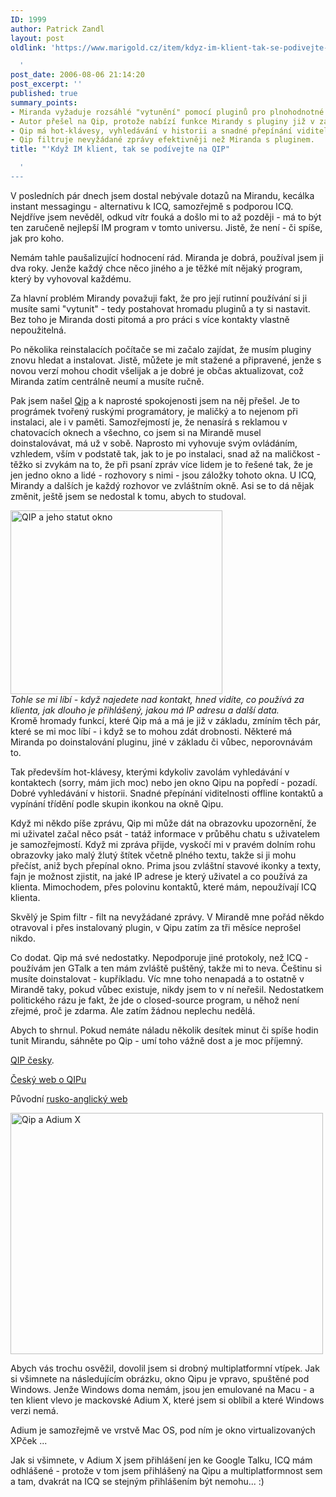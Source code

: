 ```yaml
---
ID: 1999
author: Patrick Zandl
layout: post
oldlink: 'https://www.marigold.cz/item/kdyz-im-klient-tak-se-podivejte-na-qip

  '
post_date: 2006-08-06 21:14:20
post_excerpt: ''
published: true
summary_points:
- Miranda vyžaduje rozsáhlé "vytunění" pomocí pluginů pro plnohodnotné používání.
- Autor přešel na Qip, protože nabízí funkce Mirandy s pluginy již v základu.
- Qip má hot-klávesy, vyhledávání v historii a snadné přepínání viditelnosti kontaktů.
- Qip filtruje nevyžádané zprávy efektivněji než Miranda s pluginem.
title: "'Když IM klient, tak se podívejte na QIP"

  '
---
```


<p>V posledních pár dnech jsem dostal nebývale dotazů na Mirandu, kecálka instant messagingu - alternativu k ICQ, samozřejmě s podporou ICQ. Nejdříve jsem nevěděl, odkud vítr fouká a došlo mi to až později - má to být ten zaručeně nejlepší IM program v tomto universu. Jistě, že není - či spíše, jak pro koho.</p>

<p>Nemám tahle paušalizující hodnocení rád. Miranda je dobrá, používal jsem ji dva roky. Jenže každý chce něco jiného a je těžké mít nějaký program, který by vyhovoval každému. </p>

<p>Za hlavní problém Mirandy považuji fakt, že pro její rutinní používání si ji musíte sami "vytunit" - tedy postahovat hromadu pluginů a ty si nastavit. Bez toho je Miranda dosti pitomá a pro práci s více kontakty vlastně nepoužitelná. </p>

<p>Po několika reinstalacích  počítače se mi začalo zajídat, že musím pluginy znovu hledat a instalovat. Jistě, můžete je mít stažené a připravené, jenže s novou verzí mohou chodit všelijak a je dobré je občas aktualizovat, což Miranda zatím centrálně neumí a musíte ručně. </p>

<p>Pak jsem našel <a href="http://www.qip.ru">Qip</a> a k naprosté spokojenosti jsem na něj přešel. Je to prográmek tvořený ruskými programátory, je maličký a to nejenom při instalaci, ale i v paměti. Samozřejmostí je, že nenasírá s reklamou v chatovacích oknech a všechno, co jsem si na Mirandě musel doinstalovávat, má už v sobě. Naprosto mi vyhovuje svým ovládáním, vzhledem, vším v podstatě tak, jak to je po instalaci, snad až na maličkost - těžko si zvykám na to, že při psaní zpráv více lidem je to řešené tak, že je jen jedno okno a lidé - rozhovory s nimi - jsou záložky tohoto okna. U ICQ, Mirandy a dalších je každý rozhovor ve zvláštním okně. Asi se to dá nějak změnit, ještě jsem se nedostal k tomu, abych to studoval. </p>

<div class="rightbox"><img src="/wp-content/uploads/20060806-qip-statut.png" alt="QIP a jeho statut okno" width="339" height="294" /><br/><em>Tohle se mi líbí - když najedete nad kontakt, hned vidíte, co používá za klienta, jak dlouho je přihlášený, jakou má IP adresu a další data. </em></div>Kromě hromady funkcí, které Qip má a má je již v základu, zmíním těch pár, které se mi moc líbí - i když se to mohou zdát drobnosti. Některé má Miranda po doinstalování pluginu, jiné v základu či vůbec, neporovnávám to. </p>

<p>Tak především hot-klávesy, kterými kdykoliv zavolám vyhledávání v kontaktech (sorry, mám jich moc) nebo jen okno Qipu na popředí - pozadí. Dobré vyhledávání v historii. Snadné přepínání viditelnosti offline kontaktů a vypínání třídění podle skupin ikonkou na okně Qipu. </p>

<p>Když mi někdo píše zprávu, Qip mi může dát na obrazovku upozornění, že mi uživatel začal něco psát - tatáž informace v průběhu chatu s uživatelem je samozřejmostí. Když mi zpráva přijde, vyskočí mi v pravém dolním rohu obrazovky jako malý žlutý štítek včetně plného textu, takže si ji mohu přečíst, aniž bych přepínal okno. Prima jsou zvláštní stavové ikonky a texty, fajn je možnost zjistit, na jaké IP adrese je který uživatel a co používá za klienta. Mimochodem, přes polovinu kontaktů, které mám, nepoužívají ICQ klienta. </p>

<p>Skvělý je Spim filtr - filt na nevyžádané zprávy. V Mirandě mne pořád někdo otravoval i přes instalovaný plugin, v Qipu zatím za tři měsíce neprošel nikdo. </p>

<p>Co dodat. Qip má své nedostatky. Nepodporuje jiné protokoly, než ICQ - používám jen GTalk a ten mám zvláště puštěný, takže mi to neva. Češtinu si musíte doinstalovat - kupříkladu. Víc mne toho nenapadá a to ostatně v Mirandě taky, pokud vůbec existuje, nikdy jsem to v ní neřešil. Nedostatkem politického rázu je fakt, že jde o closed-source program, u něhož není zřejmé, proč je zdarma. Ale zatím žádnou neplechu nedělá.</p>

<p>Abych to shrnul. Pokud nemáte náladu několik desítek minut či spíše hodin tunit Mirandu, sáhněte po Qip - umí toho vážně dost a je moc příjemný. </p>

<p><a href="http://qip-cesky.wz.cz/">QIP česky</a>.</p>

<p><a href="http://www.jptuning.net">Český web o QIPu</a></p>

<p>Původní <a href="http://www.qip.ru">rusko-anglický web</a></p>

<p><img src="/wp-content/uploads/20060806-qip-adium.png" alt="Qip a Adium X" width="500" height="386" /></p>

<p>Abych vás trochu osvěžil, dovolil jsem si drobný multiplatformní vtípek. Jak si všimnete na následujícím obrázku, okno Qipu je vpravo, spuštěné pod Windows. Jenže Windows doma nemám, jsou jen emulované na Macu - a ten klient vlevo je mackovské Adium X, které jsem si oblíbil a které Windows verzi nemá. </p>

<p>Adium je samozřejmě ve vrstvě Mac OS, pod ním je okno virtualizovaných XPček ... </p>

<p>Jak si všimnete, v Adium X jsem přihlášení jen ke Google Talku, ICQ mám odhlášené - protože v tom jsem přihlášený na Qipu a multiplatformnost sem a tam, dvakrát na ICQ se stejným přihlášením být nemohu... :)
</p>